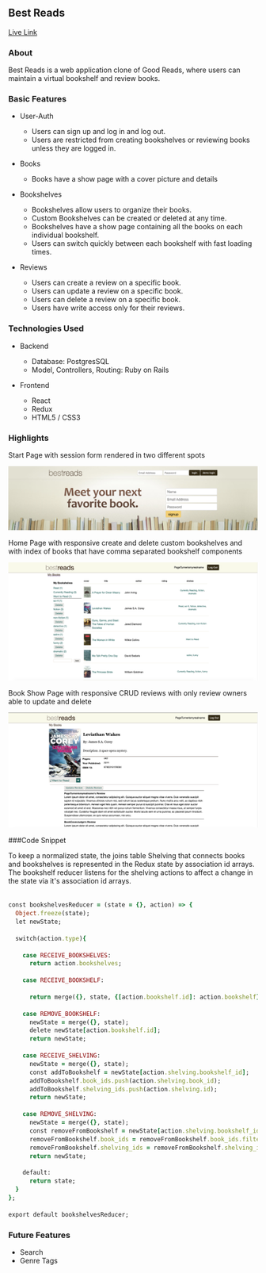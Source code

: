 ## Best Reads

[Live Link](http://bestreads-fullstack.herokuapp.com "Best Reads")

### About

Best Reads is a web application clone of Good Reads, where users can maintain a virtual bookshelf and review books. 

### Basic Features 

  * User-Auth
    * Users can sign up and log in and log out. 
    * Users are restricted from creating bookshelves or reviewing books unless they are logged in.

  * Books
    * Books have a show page with a cover picture and details

  * Bookshelves
    * Bookshelves allow users to organize their books. 
    * Custom Bookshelves can be created or deleted at any time.
    * Bookshelves have a show page containing all the books on each individual bookshelf.
    * Users can switch quickly between each bookshelf with fast loading times. 

  * Reviews
    * Users can create a review on a specific book.
    * Users can update a review on a specific book.
    * Users can delete a review on a specific book.
    * Users have write access only for their reviews.


### Technologies Used

  * Backend
    * Database: PostgresSQL
    * Model, Controllers, Routing: Ruby on Rails

  * Frontend
    * React
    * Redux
    * HTML5 / CSS3

### Highlights

Start Page with session form rendered in two different spots

![best reads start page](https://github.com/DanCNo/best_reads/blob/master/app/assets/images/bestreadsstartpage.png)

Home Page with responsive create and delete custom bookshelves and with index of books that have comma separated bookshelf components

![best reads home page](https://github.com/DanCNo/best_reads/blob/master/app/assets/images/bestreadshomepage.png)

Book Show Page with responsive CRUD reviews with only review owners able to update and delete

![best reads book show](https://github.com/DanCNo/best_reads/blob/master/app/assets/images/bestreadsbookshowpage.png)

###Code Snippet

To keep a normalized state, the joins table Shelving that connects books and bookshelves is represented in the Redux state by association id arrays. The bookshelf reducer listens for the shelving actions to affect a change in the state via it's association id arrays.

```ruby

const bookshelvesReducer = (state = {}, action) => {
  Object.freeze(state);
  let newState;

  switch(action.type){

    case RECEIVE_BOOKSHELVES:
      return action.bookshelves;

    case RECEIVE_BOOKSHELF:
      
      return merge({}, state, {[action.bookshelf.id]: action.bookshelf});

    case REMOVE_BOOKSHELF:
      newState = merge({}, state);
      delete newState[action.bookshelf.id];
      return newState;

    case RECEIVE_SHELVING:
      newState = merge({}, state);
      const addToBookshelf = newState[action.shelving.bookshelf_id];
      addToBookshelf.book_ids.push(action.shelving.book_id);
      addToBookshelf.shelving_ids.push(action.shelving.id);
      return newState;

    case REMOVE_SHELVING:
      newState = merge({}, state);
      const removeFromBookshelf = newState[action.shelving.bookshelf_id];
      removeFromBookshelf.book_ids = removeFromBookshelf.book_ids.filter(id => id !== action.shelving.book_id);
      removeFromBookshelf.shelving_ids = removeFromBookshelf.shelving_ids.filter(id => id !== action.shelving.id);
      return newState;
      
    default:
      return state;
  }
};

export default bookshelvesReducer;

```

### Future Features

  * Search
  * Genre Tags
